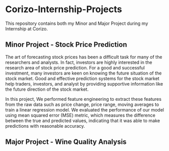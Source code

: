 # Corizo-Internship-Projects
This repository contains both my Minor and Major Project during my Internship at Corizo.


## Minor Project - Stock Price Prediction

The art of forecasting stock prices has been a difficult task for many of the researchers and analysts. In fact, investors are highly interested in the research area of stock price prediction. For a good and successful investment, many investors are keen on knowing the future situation of the stock market. Good and effective prediction systems for the stock market help traders, investors, and analyst by providing supportive information like the future direction of the stock market.

In this project, We performed feature engineering to extract these features from the raw data such as price change, price range, moving averages to train a linear regression model. We evaluated the performance of our model using mean squared error (MSE) metric, which measures the difference between the true and predicted values, indicating that it was able to make predictions with reasonable accuracy.



## Major Project - Wine Quality Analysis
